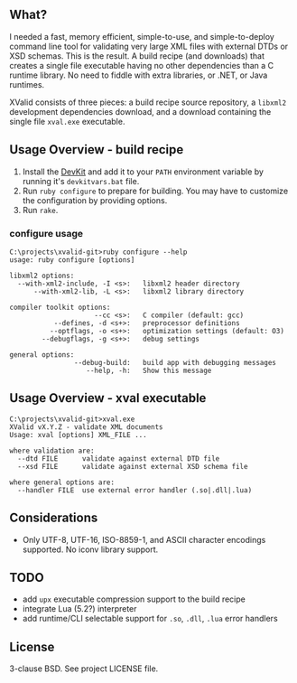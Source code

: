 ## What? 

I needed a fast, memory efficient, simple-to-use, and simple-to-deploy command
line tool for validating very large XML files with external DTDs or XSD schemas.
This is the result. A build recipe (and downloads) that creates a single file
executable having no other dependencies than a C runtime library. No need to
fiddle with extra libraries, or .NET, or Java runtimes.

XValid consists of three pieces: a build recipe source repository, a `libxml2`
development dependencies download, and a download containing the single file
`xval.exe` executable.

## Usage Overview - build recipe

1. Install the [DevKit](http://rubyinstaller.org/add-ons/devkit/) and add it to
   your `PATH` environment variable by running it's `devkitvars.bat` file.
2. Run `ruby configure` to prepare for building. You may have to customize the
   configuration by providing options.
3. Run `rake`.

### configure usage

    C:\projects\xvalid-git>ruby configure --help
    usage: ruby configure [options]
    
    libxml2 options:
      --with-xml2-include, -I <s>:   libxml2 header directory
          --with-xml2-lib, -L <s>:   libxml2 library directory
    
    compiler toolkit options:
                         --cc <s>:   C compiler (default: gcc)
               --defines, -d <s+>:   preprocessor definitions
              --optflags, -o <s+>:   optimization settings (default: O3)
            --debugflags, -g <s+>:   debug settings
    
    general options:
                    --debug-build:   build app with debugging messages
                       --help, -h:   Show this message

## Usage Overview - xval executable

    C:\projects\xvalid-git>xval.exe
    XValid vX.Y.Z - validate XML documents
    Usage: xval [options] XML_FILE ...
    
    where validation are:
      --dtd FILE      validate against external DTD file
      --xsd FILE      validate against external XSD schema file
    
    where general options are:
      --handler FILE  use external error handler (.so|.dll|.lua)

## Considerations

* Only UTF-8, UTF-16, ISO-8859-1, and ASCII character encodings supported. No iconv library support.

## TODO

* add `upx` executable compression support to the build recipe
* integrate Lua (5.2?) interpreter
* add runtime/CLI selectable support for `.so`, `.dll`, `.lua` error handlers

## License

3-clause BSD. See project LICENSE file.
